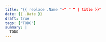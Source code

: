 ```yaml
---
title: "{{ replace .Name "-" " " | title }}"
date: {{ .Date }}
draft: true
tags: ["TODO"]
summary: |
  TODO
---
```


